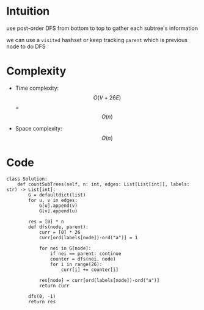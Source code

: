 # Intuition
<!-- Describe your first thoughts on how to solve this problem. -->
use post-order DFS from bottom to top to gather each subtree's information

we can use a `visited` hashset or keep tracking `parent` which is previous node to do DFS

# Complexity
- Time complexity:
$$O(V+26E)$$ = $$O(n)$$

- Space complexity:
$$O(n)$$

# Code
```
class Solution:
    def countSubTrees(self, n: int, edges: List[List[int]], labels: str) -> List[int]:
        G = defaultdict(list)
        for u, v in edges:
            G[u].append(v)
            G[v].append(u)
        
        res = [0] * n
        def dfs(node, parent):
            curr = [0] * 26
            curr[ord(labels[node])-ord("a")] = 1

            for nei in G[node]:
                if nei == parent: continue
                counter = dfs(nei, node)
                for i in range(26):
                    curr[i] += counter[i]

            res[node] = curr[ord(labels[node])-ord("a")]
            return curr

        dfs(0, -1)
        return res
```
